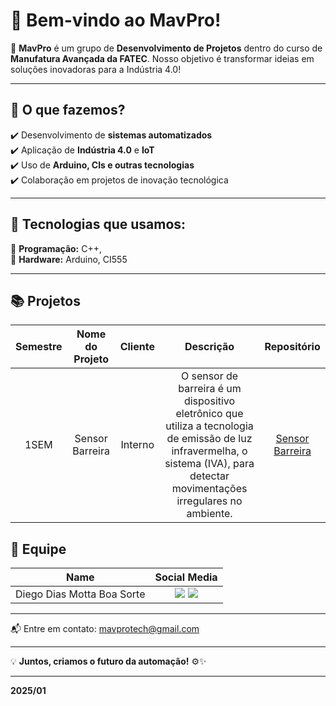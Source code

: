 # 👋 Bem-vindo ao MavPro!


🚀 **MavPro** é um grupo de **Desenvolvimento de Projetos**  dentro do curso de **Manufatura Avançada da FATEC**. Nosso objetivo é transformar ideias em soluções inovadoras para a Indústria 4.0!

---

## 🔧 O que fazemos?
✔️ Desenvolvimento de **sistemas automatizados**  
✔️ Aplicação de **Indústria 4.0** e **IoT**  
✔️ Uso de **Arduino, CIs e outras tecnologias**  
✔️ Colaboração em projetos de inovação tecnológica  

---

## 🚀 Tecnologias que usamos:
🔹 **Programação:** C++,  
🔹 **Hardware:** Arduino, CI555
 


---

##  📚 Projetos

|    Semestre    |    Nome do Projeto      |                           Cliente                         |                           Descrição                        |  Repositório |
| :----------: | :-----------: | :----------------------------------------------------------: | :----------------------------------------------------------: | :------------------:|
|  1SEM | Sensor Barreira  | Interno | O sensor de barreira é um dispositivo eletrônico que utiliza a tecnologia de emissão de luz infravermelha, o sistema (IVA), para detectar movimentações irregulares no ambiente. | [Sensor Barreira](https://github.com/MavPro-tech/Sensor_2025-01.git)


## 👥 Equipe

|      Name      |                           Social Media                             | 
| :--------------: | :----------------------------------------------------------: | 
| Diego Dias Motta Boa Sorte  | <a href="https://github.com/diegoboasorte"><img src="https://img.shields.io/badge/GitHub-100000?style=for-the-badge&logo=github&logoColor=white"></a> <a href="https://www.linkedin.com/in/diegoboasorte"><img src="https://img.shields.io/badge/LinkedIn-0077B5?style=for-the-badge&logo=linkedin&logoColor=white"></a> | 


---

📬 Entre em contato: mavprotech@gmail.com  

---


💡 **Juntos, criamos o futuro da automação!** ⚙️✨

---

__2025/01__




